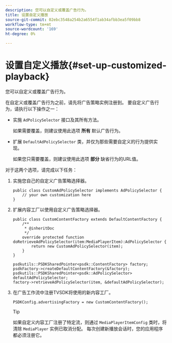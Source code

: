 ```yaml
---
description: 您可以自定义或覆盖广告行为。
title: 设置自定义播放
source-git-commit: 02ebc3548a254b2a6554f1ab34afbb3ea5f09bb8
workflow-type: tm+mt
source-wordcount: '169'
ht-degree: 0%

---
```


# 设置自定义播放{#set-up-customized-playback}

您可以自定义或覆盖广告行为。

在自定义或覆盖广告行为之前，请先将广告策略实例注册到。
要自定义广告行为，请执行以下操作之一：

* 实施 `AdPolicySelector` 接口及其所有方法。

  如果需要覆盖，则建议使用此选项 **所有** 默认广告行为。

* 扩展 `DefaultAdPolicySelector` 类，并仅为那些需要自定义的行为提供实现。

  如果您只需要覆盖，则建议使用此选项 **部分** 缺省行为的URL值。

对于这两个选项，请完成以下任务：

1. 实施您自己的自定义广告策略选择器。

   ```
   public class CustomAdPolicySelector implements AdPolicySelector { 
       // your own customization here 
   }
   ```

1. 扩展内容工厂以使用自定义广告策略选择器。

   ```
   public class CustomContentFactory extends DefaultContentFactory { 
       /** 
        * @inheritDoc 
        */ 
       override protected function doRetrieveAdPolicySelector(item:MediaPlayerItem):AdPolicySelector { 
           return new CustomAdPolicySelector(item); 
       } 
   }
   ```

   ```
   psdkutils::PSDKSharedPointer<psdk::ContentFactory> factory; 
   psdkFactory->createDefaultContentFactory(&factory); 
   psdkutils::PSDKSharedPointer<psdk::AdPolicySelector> defaultAdPolicySelector; 
   factory->retrieveAdPolicySelector(item, &defaultAdPolicySelector);
   ```

1. 在广告工作流中注册TVSDK将使用的新内容工厂。

   ```
   PSDKConfig.advertisingFactory = new CustomContentFactory();
   ```

   >[!TIP]
   >
   >如果自定义内容工厂注册了特定流，则通过 `MediaPlayerItemConfig` 类时，将清除 `MediaPlayer` 实例已取消分配。 每次创建新播放会话时，您的应用程序都必须注册它。
